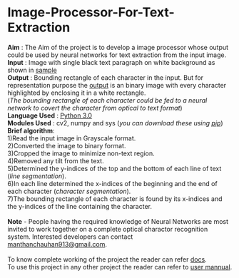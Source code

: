 # Image-Processor-For-Text-Extraction
<b>Aim</b> : The Aim of the project is to develop a image processor whose output could be used by neural networks for text extraction from the input image.<br />
<b>Input</b> : Image with single black text paragraph on white background as shown in [sample](sample_image.jpg)<br />
<b>Output</b> : Bounding rectangle of each character in the input. But for representation purpose the [output](output.jpg) is an binary image with every character highlighted by enclosing it in a white rectangle.<br />
(<i>The bounding rectangle of each character could be fed to a neural network to covert the character from optical to text format</i>)<br />
<b>Language Used</b> : [Python 3.0](https://www.python.org/download/releases/3.0/)<br />
<b>Modules Used</b> : cv2, numpy and sys (<i>you can download these using [pip](https://packaging.python.org/tutorials/installing-packages/)</i>)<br />
<b>Brief algorithm</b>:<br />
1)Read the input image in Grayscale format.<br />
2)Converted the image to binary format.<br />
3)Cropped the image to minimize non-text region.<br />
4)Removed any tilt from the text.<br />
5)Determined the y-indices of the top and the bottom of each line of text (<i>line segmentation</i>).<br />
6)In each line determined the x-indices of the beginning and the end of each character (<i>character segmentation</i>).<br />
7)The bounding rectangle of each character is found by its x-indices and the y-indices of the line containing the character.<br /><br />
<b>Note</b> - People having the required knowledge of Neural Networks are most invited to work together on a complete optical charactor recognition system. Interested developers can contact manthanchauhan913@gmail.com.<br /><br />
To know complete working of the project the reader can refer [docs](complete_docs).<br />
To use this project in any other project the reader can refer to [user mannual](user_mannual).<br />


 
	
